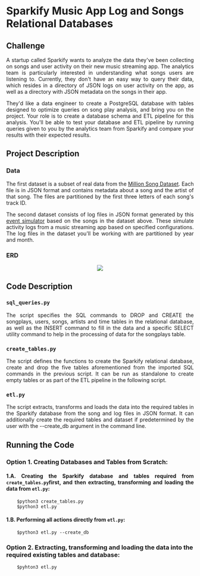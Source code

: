 # Sparkify Music App Log and Songs Relational Databases 

## Challenge

<p align=justify>A startup called Sparkify wants to analyze the data they've been collecting on songs and user activity on their new music streaming app. The analytics team is particularly interested in understanding what songs users are listening to. Currently, they don't have an easy way to query their data, which resides in a directory of JSON logs on user activity on the app, as well as a directory with JSON metadata on the songs in their app.</p>

<p align=justify>They'd like a data engineer to create a PostgreSQL database with tables designed to optimize queries on song play analysis, and bring you on the project. Your role is to create a database schema and ETL pipeline for this analysis. You'll be able to test your database and ETL pipeline by running queries given to you by the analytics team from Sparkify and compare your results with their expected results.</p>

## Project Description

### Data

<p align=justify>The first dataset is a subset of real data from the <a href=https://labrosa.ee.columbia.edu/millionsong/>Million Song Dataset</a>. Each file is in JSON format and contains metadata about a song and the artist of that song. The files are partitioned by the first three letters of each song's track ID.</p>

<p align=justify>The second dataset consists of log files in JSON format generated by this <a href=https://github.com/Interana/eventsim>event simulator</a> based on the songs in the dataset above. These simulate activity logs from a music streaming app based on specified configurations. The log files in the dataset you'll be working with are partitioned by year and month. </p>

### ERD

<p align=center><img src=https://github.com/inigo-irigaray/star-schema-postgresql-sparkify/blob/master/imgs/sparkify_schema.png> </a></p>

## Code Description

### ``sql_queries.py``

<p align=justify>The script specifies the SQL commands to DROP and CREATE the songplays, users, songs, artists and time tables in the relational database, as well as the INSERT command to fill in the data and a specific SELECT utility command to help in the processing of data for the songplays table.</p>

### ``create_tables.py``

<p align=justify>The script defines the functions to create the Sparkify relational database, create and drop the five tables aforementioned from the imported SQL commands in the previous script. It can be run as standalone to create empty tables or as part of the ETL pipeline in the following script.</p>

### ``etl.py``

<p align=justify>The script extracts, transforms and loads the data into the required tables in the Sparkify database from the song and log files in JSON format. It can additionally create the required tables and dataset if predetermined by the user with the --create_db argument in the command line.</p>

## Running the Code

### Option 1. Creating Databases and Tables from Scratch:

#### <p align=justify><b>1.A. Creating the Sparkify database and tables required from ``create_tables.py``first, and then extracting, transforming and loading the data from ``etl.py``: </b></p>

        $python3 create_tables.py
        $python3 etl.py
      
#### 1.B. Performing all actions directly from ``etl.py``:

        $python3 etl.py --create_db
        
### Option 2. Extracting, transforming and loading the data into the required existing tables and database:

        $pyhton3 etl.py
